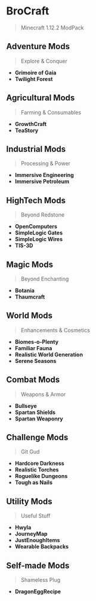 # BroCraft
> Minecraft 1.12.2 ModPack

## Adventure Mods
> Explore & Conquer

- **Grimoire of Gaia**
- **Twilight Forest**

## Agricultural Mods
> Farming & Consumables

- **GrowthCraft**
- **TeaStory**

## Industrial Mods
> Processing & Power

- **Immersive Engineering**
- **Immersive Petroleum**

## HighTech Mods
> Beyond Redstone

- **OpenComputers**
- **SimpleLogic Gates**
- **SimpleLogic Wires**
- **TIS-3D**

## Magic Mods
> Beyond Enchanting

- **Botania**
- **Thaumcraft**

## World Mods
> Enhancements & Cosmetics

- **Biomes-o-Plenty**
- **Familiar Fauna**
- **Realistic World Generation**
- **Serene Seasons**

## Combat Mods
> Weapons & Armor

- **Bullseye**
- **Spartan Shields**
- **Spartan Weaponry**


## Challenge Mods
> Git Gud

- **Hardcore Darkness**
- **Realistic Torches**
- **Roguelike Dungeons**
- **Tough as Nails**

## Utility Mods
> Useful Stuff

- **Hwyla**
- **JourneyMap**
- **JustEnoughItems**
- **Wearable Backpacks**

## Self-made Mods
> Shameless Plug

- **DragonEggRecipe**
